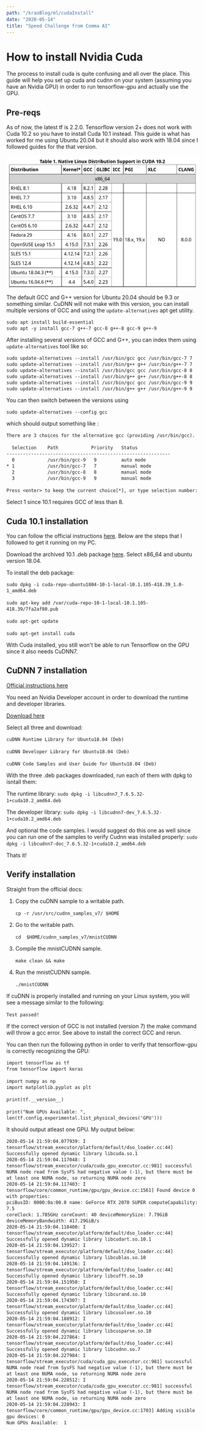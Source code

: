 ```yaml
---
path: "/kraoBlog/ml/cudaInstall"
date: "2020-05-14"
title: "Speed Challenge from Comma AI"
---
```


# How to install Nvidia Cuda

The process to install cuda is quite confusing and all over the place. This guide will help you set up cuda and cudnn on your system (assuming you have an Nvidia GPU) in order to run tensorflow-gpu and actually use the GPU.

## Pre-reqs

As of now, the latest tf is 2.2.0. Tensorflow version 2+ does not work with Cuda 10.2 so you have to install Cuda 10.1 instead. This guide is what has worked for me using Ubuntu 20.04 but it should also work with 18.04 since I followed guides for the that version. 

![Cuda Versions](../assets/images/cudaLinuxKernelSupport.png)

The default GCC and G++ version for Ubuntu 20.04 should be 9.3 or something similar. CuDNN will not make with this version, you can install multiple versions of GCC and using the `update-alternatives` apt get utility. 

```
sudo apt install build-essential
sudo apt -y install gcc-7 g++-7 gcc-8 g++-8 gcc-9 g++-9
```

After installing several versions of GCC and G++, you can index them using `update-alternatives` tool like so:

```
sudo update-alternatives --install /usr/bin/gcc gcc /usr/bin/gcc-7 7
sudo update-alternatives --install /usr/bin/g++ g++ /usr/bin/g++-7 7
sudo update-alternatives --install /usr/bin/gcc gcc /usr/bin/gcc-8 8
sudo update-alternatives --install /usr/bin/g++ g++ /usr/bin/g++-8 8
sudo update-alternatives --install /usr/bin/gcc gcc /usr/bin/gcc-9 9
sudo update-alternatives --install /usr/bin/g++ g++ /usr/bin/g++-9 9
```

You can then switch between the versions using 
```
sudo update-alternatives --config gcc
```

which should output something like :

```
There are 3 choices for the alternative gcc (providing /usr/bin/gcc).

  Selection    Path            Priority   Status
------------------------------------------------------------
  0            /usr/bin/gcc-9   9         auto mode
* 1            /usr/bin/gcc-7   7         manual mode
  2            /usr/bin/gcc-8   8         manual mode
  3            /usr/bin/gcc-9   9         manual mode

Press <enter> to keep the current choice[*], or type selection number:
```

Select 1 since 10.1 requires GCC of less than 8.

## Cuda 10.1 installation

You can follow the official instructions [here](https://docs.nvidia.com/cuda/cuda-installation-guide-linux/). Below are the steps that I followed to get it running on my PC.

Download the archived 10.1 .deb package [here](https://developer.nvidia.com/cuda-10.1-download-archive-base). Select x86_64 and ubuntu version 18.04. 


To install the deb package:
```
sudo dpkg -i cuda-repo-ubuntu1804-10-1-local-10.1.105-418.39_1.0-1_amd64.deb

sudo apt-key add /var/cuda-repo-10-1-local-10.1.105-418.39/7fa2af80.pub

sudo apt-get update

sudo apt-get install cuda
```

With Cuda installed, you still won't be able to run Tensorflow on the GPU since it also needs CuDNN7.

## CuDNN 7 installation

[Official instructions here](https://docs.nvidia.com/deeplearning/sdk/cudnn-install/index.html#installlinux)

You need an Nvidia Developer account in order to download the runtime and developer libraries.

[Download here](https://developer.nvidia.com/rdp/cudnn-download)

Select all three and download:

```
cuDNN Runtime Library for Ubuntu18.04 (Deb)

cuDNN Developer Library for Ubuntu18.04 (Deb)

cuDNN Code Samples and User Guide for Ubuntu18.04 (Deb)
```

With the three .deb packages downloaded, run each of them with dpkg to isntall them:

The runtime library: 
`sudo dpkg -i libcudnn7_7.6.5.32-1+cuda10.2_amd64.deb`

The developer library:
`sudo dpkg -i libcudnn7-dev_7.6.5.32-1+cuda10.2_amd64.deb`

And optional the code samples. I would suggest do this one as well since you can run one of the samples to verify Cudnn was installed properly:
`sudo dpkg -i libcudnn7-doc_7.6.5.32-1+cuda10.2_amd64.deb`

Thats it!

## Verify installation

Straight from the official docs:

1. Copy the cuDNN sample to a writable path.

    `cp -r /usr/src/cudnn_samples_v7/ $HOME`

2. Go to the writable path.

    `cd  $HOME/cudnn_samples_v7/mnistCUDNN`

3. Compile the mnistCUDNN sample.

    `make clean && make`

4. Run the mnistCUDNN sample.

    `./mnistCUDNN`

If cuDNN is properly installed and running on your Linux system, you will see a message similar to the following:

`Test passed!`

If the correct version of GCC is not installed (version 7) the make command will throw a gcc error. See above to install the correct GCC and rerun.

You can then run the following python in order to verify that tensorflow-gpu is correctly recognizing the GPU:

```
import tensorflow as tf
from tensorflow import keras

import numpy as np
import matplotlib.pyplot as plt

print(tf.__version__)

print("Num GPUs Available: ", len(tf.config.experimental.list_physical_devices('GPU')))
```

It should output atleast one GPU. My output below:

```2.2.0
2020-05-14 21:59:04.077939: I tensorflow/stream_executor/platform/default/dso_loader.cc:44] Successfully opened dynamic library libcuda.so.1
2020-05-14 21:59:04.117048: I tensorflow/stream_executor/cuda/cuda_gpu_executor.cc:981] successful NUMA node read from SysFS had negative value (-1), but there must be at least one NUMA node, so returning NUMA node zero
2020-05-14 21:59:04.117403: I tensorflow/core/common_runtime/gpu/gpu_device.cc:1561] Found device 0 with properties: 
pciBusID: 0000:0a:00.0 name: GeForce RTX 2070 SUPER computeCapability: 7.5
coreClock: 1.785GHz coreCount: 40 deviceMemorySize: 7.79GiB deviceMemoryBandwidth: 417.29GiB/s
2020-05-14 21:59:04.118400: I tensorflow/stream_executor/platform/default/dso_loader.cc:44] Successfully opened dynamic library libcudart.so.10.1
2020-05-14 21:59:04.139527: I tensorflow/stream_executor/platform/default/dso_loader.cc:44] Successfully opened dynamic library libcublas.so.10
2020-05-14 21:59:04.149136: I tensorflow/stream_executor/platform/default/dso_loader.cc:44] Successfully opened dynamic library libcufft.so.10
2020-05-14 21:59:04.151950: I tensorflow/stream_executor/platform/default/dso_loader.cc:44] Successfully opened dynamic library libcurand.so.10
2020-05-14 21:59:04.174307: I tensorflow/stream_executor/platform/default/dso_loader.cc:44] Successfully opened dynamic library libcusolver.so.10
2020-05-14 21:59:04.188912: I tensorflow/stream_executor/platform/default/dso_loader.cc:44] Successfully opened dynamic library libcusparse.so.10
2020-05-14 21:59:04.227864: I tensorflow/stream_executor/platform/default/dso_loader.cc:44] Successfully opened dynamic library libcudnn.so.7
2020-05-14 21:59:04.227984: I tensorflow/stream_executor/cuda/cuda_gpu_executor.cc:981] successful NUMA node read from SysFS had negative value (-1), but there must be at least one NUMA node, so returning NUMA node zero
2020-05-14 21:59:04.228512: I tensorflow/stream_executor/cuda/cuda_gpu_executor.cc:981] successful NUMA node read from SysFS had negative value (-1), but there must be at least one NUMA node, so returning NUMA node zero
2020-05-14 21:59:04.228943: I tensorflow/core/common_runtime/gpu/gpu_device.cc:1703] Adding visible gpu devices: 0
Num GPUs Available:  1
```